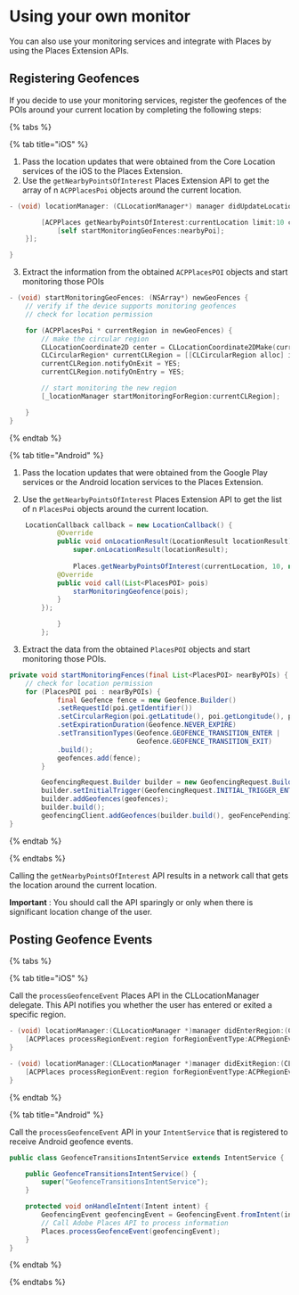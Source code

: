 # Using your own monitor

You can also use your monitoring services and integrate with Places by using the Places Extension APIs.

## Registering Geofences

If you decide to use your monitoring services, register the geofences of the POIs around your current location by completing the following steps:

{% tabs %}

{% tab title="iOS" %}

1. Pass the location updates that were obtained from the Core Location services of the iOS to the Places Extension. 
2. Use the `getNearbyPointsOfInterest` Places Extension API to get the array of n `ACPPlacesPoi` objects around the current location.

```objective-c
- (void) locationManager: (CLLocationManager*) manager didUpdateLocations: (NSArray<CLLocation*>*) locations {

        [ACPPlaces getNearbyPointsOfInterest:currentLocation limit:10 callback: ^ (NSArray<ACPPlacesPoi*>* _Nullable nearbyPoi) {
            [self startMonitoringGeoFences:nearbyPoi];
    }];

}
```

3. Extract the information from the obtained `ACPPlacesPOI` objects and start monitoring those POIs

```objective-c
- (void) startMonitoringGeoFences: (NSArray*) newGeoFences {
	// verify if the device supports monitoring geofences
	// check for location permission

    for (ACPPlacesPoi * currentRegion in newGeoFences) {
        // make the circular region
        CLLocationCoordinate2D center = CLLocationCoordinate2DMake(currentRegion.latitude, currentRegion.longitude);
        CLCircularRegion* currentCLRegion = [[CLCircularRegion alloc] initWithCenter:center                                                                              												radius:currentRegion.radius                                                                     											   identifier:currentRegion.identifier];
        currentCLRegion.notifyOnExit = YES;
        currentCLRegion.notifyOnEntry = YES;

        // start monitoring the new region
        [_locationManager startMonitoringForRegion:currentCLRegion];

    }
}
```



{% endtab %}

{% tab title="Android" %}

1. Pass the location updates that were obtained from the Google Play services or the Android location services to the Places Extension. 

2. Use the `getNearbyPointsOfInterest` Places Extension API to get the list of n `PlacesPoi` objects around the current location.

```java
	LocationCallback callback = new LocationCallback() {
			@Override
			public void onLocationResult(LocationResult locationResult) {
				super.onLocationResult(locationResult);
                
                Places.getNearbyPointsOfInterest(currentLocation, 10, new 		   AdobeCallback<List<PlacesPOI>>() {
			@Override
			public void call(List<PlacesPOI> pois)
				starMonitoringGeofence(pois);
			}
		});

			}
		};
```

3. Extract the data from the obtained `PlacesPOI` objects and start monitoring those POIs.

```java
private void startMonitoringFences(final List<PlacesPOI> nearByPOIs) {
	// check for location permission
    for (PlacesPOI poi : nearByPOIs) {
			final Geofence fence = new Geofence.Builder()
			.setRequestId(poi.getIdentifier())
			.setCircularRegion(poi.getLatitude(), poi.getLongitude(), poi.getRadius())
			.setExpirationDuration(Geofence.NEVER_EXPIRE)
			.setTransitionTypes(Geofence.GEOFENCE_TRANSITION_ENTER |
								Geofence.GEOFENCE_TRANSITION_EXIT)
			.build();
			geofences.add(fence);
		}

		GeofencingRequest.Builder builder = new GeofencingRequest.Builder();
		builder.setInitialTrigger(GeofencingRequest.INITIAL_TRIGGER_ENTER);
		builder.addGeofences(geofences);
		builder.build();
   		geofencingClient.addGeofences(builder.build(), geoFencePendingIntent)
}
```

{% endtab %}

{% endtabs %}

Calling the `getNearbyPointsOfInterest` API results in a network call that gets the location around the current location.

**Important** : You should call the API sparingly or only when there is significant location change of the user.

## Posting Geofence Events

{% tabs %}

{% tab title="iOS" %}

Call the `processGeofenceEvent` Places API in the CLLocationManager delegate. This API notifies you whether the user has entered or exited a specific region.

```objectivec
- (void) locationManager:(CLLocationManager *)manager didEnterRegion:(CLRegion *)region {
    [ACPPlaces processRegionEvent:region forRegionEventType:ACPRegionEventTypeEntry];
}

- (void) locationManager:(CLLocationManager *)manager didExitRegion:(CLRegion *)region {
    [ACPPlaces processRegionEvent:region forRegionEventType:ACPRegionEventTypeExit];
}
```

{% endtab %}

{% tab title="Android" %}

Call the `processGeofenceEvent` API in your `IntentService` that is registered to receive Android geofence events.

```java
public class GeofenceTransitionsIntentService extends IntentService {

    public GeofenceTransitionsIntentService() {
        super("GeofenceTransitionsIntentService");
    }

    protected void onHandleIntent(Intent intent) {
        GeofencingEvent geofencingEvent = GeofencingEvent.fromIntent(intent);
        // Call Adobe Places API to process information
        Places.processGeofenceEvent(geofencingEvent);
    }
}
```

{% endtab %}

{% endtabs %}
